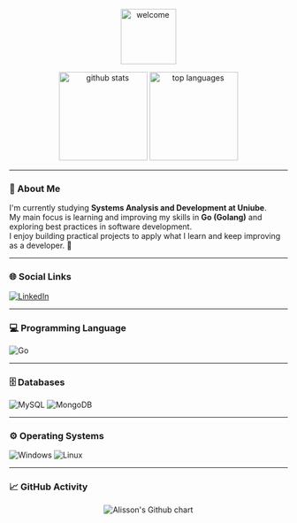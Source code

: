 <p align="center">
  <img src="https://raw.githubusercontent.com/alexnaiman/alexnaiman/master/resources/welcomeglitch.gif" width="100px" alt="welcome">
</p>

<div align="center">
  <img height="160em" src="https://github-readme-stats.vercel.app/api?username=hopbunny&show_icons=true&theme=dracula&include_all_commits=true&count_private=true" alt="github stats"/>
  <img height="160em" src="https://github-readme-stats.vercel.app/api/top-langs/?username=hopbunny&layout=compact&langs_count=8&theme=dracula" alt="top languages"/>
</div>

---

### 🧠 About Me
I'm currently studying **Systems Analysis and Development at Uniube**.  
My main focus is learning and improving my skills in **Go (Golang)** and exploring best practices in software development.  
I enjoy building practical projects to apply what I learn and keep improving as a developer. 🚀  

---

### 🌐 Social Links
[![LinkedIn](https://img.shields.io/badge/LinkedIn-0077B5?style=for-the-badge&logo=linkedin&logoColor=white)](https://www.linkedin.com/in/alisson-luis?utm_source=share&utm_campaign=share_via&utm_content=profile&utm_medium=android_app)

---

### 💻 Programming Language
![Go](https://img.shields.io/badge/Go-00ADD8?style=for-the-badge&logo=go&logoColor=white)

---

### 🗄️ Databases
![MySQL](https://img.shields.io/badge/MySQL-005C84?style=for-the-badge&logo=mysql&logoColor=white)
![MongoDB](https://img.shields.io/badge/MongoDB-4EA94B?style=for-the-badge&logo=mongodb&logoColor=white)

---

### ⚙️ Operating Systems
![Windows](https://img.shields.io/badge/Windows-0078D6?style=for-the-badge&logo=windows&logoColor=white)
![Linux](https://img.shields.io/badge/Linux-FCC624?style=for-the-badge&logo=linux&logoColor=black)

---

### 📈 GitHub Activity
<p align="center">
  <img src="https://ghchart.rshah.org/hopbunny" alt="Alisson's Github chart" />
</p>
